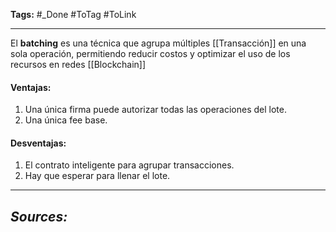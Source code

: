 **Tags:** #_Done 
#ToTag #ToLink 
- - -
El **batching** es una técnica que agrupa múltiples [[Transacción]] en una sola operación, permitiendo reducir costos y optimizar el uso de los recursos en redes [[Blockchain]]
#### Ventajas:
1. Una única firma puede autorizar todas las operaciones del lote.
2. Una única fee base.
#### Desventajas:
1. El contrato inteligente para agrupar transacciones. 
2. Hay que esperar para llenar el lote.

- - - 
## ***Sources:***